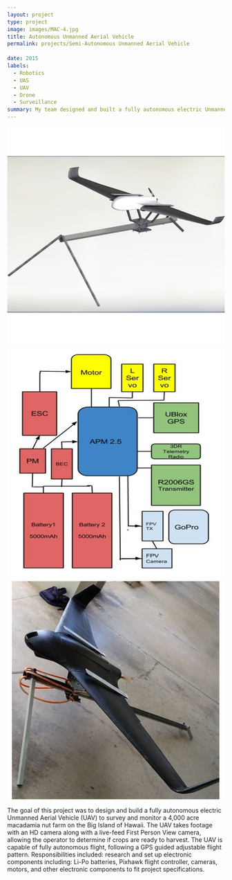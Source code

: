 ```yaml
---
layout: project
type: project
image: images/MAC-4.jpg
title: Autonomous Unmanned Aerial Vehicle
permalink: projects/Semi-Autonomous Unmanned Aerial Vehicle

date: 2015
labels:
  - Robotics
  - UAS
  - UAV
  - Drone
  - Surveillance 
summary: My team designed and built a fully autonomous electric Unmanned Aerial Vehicle (UAV) to survey and monitor a 4,000 acre macadamia nut farm on the Big Island of Hawaii. 
---
```


<div class="ui small rounded images">
  <img class="ui image" src="../images/MAC-1.png">
  <img class="ui image" src="../images/MAC-2.png"> 
  <img class="ui image" src="../images/MAC-4.jpg">
</div>

   The goal of this project was to design and build a fully autonomous electric Unmanned Aerial Vehicle (UAV) to survey and monitor a 4,000 acre macadamia nut farm on the Big Island of Hawaii. The UAV takes footage with an HD camera along with a live-feed First Person View camera, allowing the operator to determine if crops are ready to harvest. The UAV is capable of fully autonomous flight, following a GPS guided adjustable flight pattern. Responsibilities included: research and set up electronic components including: Li-Po batteries, Pixhawk flight controller, cameras, motors, and other electronic components to fit project specifications.





